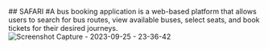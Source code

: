  ## S A F A R I 
 #A bus booking application is a web-based platform that allows users to search for bus routes, view available buses, select seats, and book tickets for their desired journeys. </b> 
![Screenshot Capture - 2023-09-25 - 23-36-42](https://github.com/Gmatieso/SAFARI/assets/55885416/de04925f-462b-4a9c-b94d-04e13f570229)


